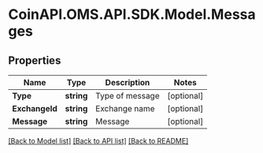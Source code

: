 # CoinAPI.OMS.API.SDK.Model.Messages
## Properties

Name | Type | Description | Notes
------------ | ------------- | ------------- | -------------
**Type** | **string** | Type of message | [optional] 
**ExchangeId** | **string** | Exchange name | [optional] 
**Message** | **string** | Message | [optional] 

[[Back to Model list]](../README.md#documentation-for-models) [[Back to API list]](../README.md#documentation-for-api-endpoints) [[Back to README]](../README.md)

